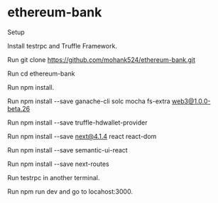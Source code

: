 # ethereum-bank


Setup

Install testrpc and Truffle Framework.

Run git clone https://github.com/mohank524/ethereum-bank.git

Run cd ethereum-bank

Run npm install.

Run npm install --save  ganache-cli solc mocha fs-extra web3@1.0.0-beta.26

Run npm install --save truffle-hdwallet-provider

Run npm install --save next@4.1.4 react react-dom

Run npm install --save semantic-ui-react

Run npm install --save next-routes

Run testrpc in another terminal.

Run npm run dev and go to locahost:3000.
